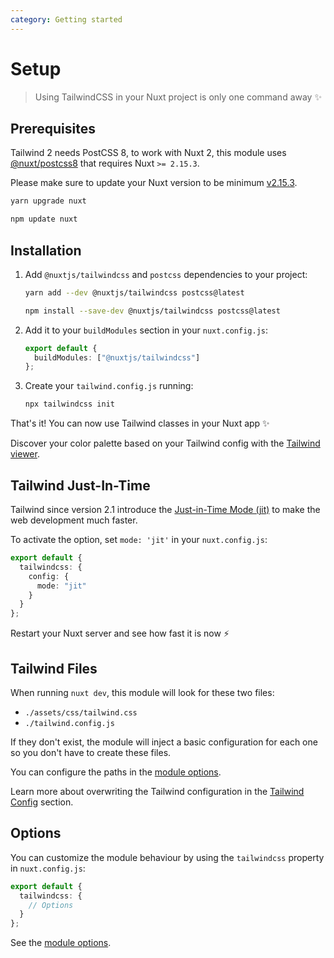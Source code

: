 ```yaml
---
category: Getting started
---
```


# Setup

> Using TailwindCSS in your Nuxt project is only one command away ✨

## Prerequisites

Tailwind 2 needs PostCSS 8, to work with Nuxt 2, this module uses [@nuxt/postcss8](https://github.com/nuxt/postcss8) that requires Nuxt `>= 2.15.3`.

<d-alert>

Please make sure to update your Nuxt version to be minimum [v2.15.3](https://github.com/nuxt/nuxt.js/releases/tag/v2.15.3).

</d-alert>

<d-code-group>
  <d-code-block label="Yarn" active>

```bash
yarn upgrade nuxt
```

  </d-code-block>
  <d-code-block label="NPM">

```bash
npm update nuxt
```

  </d-code-block>
</d-code-group>

## Installation

1. Add `@nuxtjs/tailwindcss` and `postcss` dependencies to your project:

   <d-code-group>
     <d-code-block label="Yarn" active>

   ```bash
   yarn add --dev @nuxtjs/tailwindcss postcss@latest
   ```

     </d-code-block>
     <d-code-block label="NPM">

   ```bash
   npm install --save-dev @nuxtjs/tailwindcss postcss@latest
   ```

     </d-code-block>
   </d-code-group>

2. Add it to your `buildModules` section in your `nuxt.config.js`:

   ```ts [nuxt.config.js]
   export default {
     buildModules: ["@nuxtjs/tailwindcss"]
   };
   ```

3. Create your `tailwind.config.js` running:

   ```bash
   npx tailwindcss init
   ```

<d-alert type="success">

That's it! You can now use Tailwind classes in your Nuxt app ✨

</d-alert>

<d-alert type="info">

Discover your color palette based on your Tailwind config with the [Tailwind viewer](/tailwind/viewer).

</d-alert>

## Tailwind Just-In-Time

Tailwind since version 2.1 introduce the [Just-in-Time Mode (jit)](https://tailwindcss.com/docs/just-in-time-mode) to make the web development much faster.

To activate the option, set `mode: 'jit'` in your `nuxt.config.js`:

```ts [nuxt.config.js]
export default {
  tailwindcss: {
    config: {
      mode: "jit"
    }
  }
};
```

Restart your Nuxt server and see how fast it is now ⚡️

## Tailwind Files

When running `nuxt dev`, this module will look for these two files:

- `./assets/css/tailwind.css`
- `./tailwind.config.js`

If they don't exist, the module will inject a basic configuration for each one so you don't have to create these files.

<d-alert type="info">

You can configure the paths in the [module options](/options).

</d-alert>

Learn more about overwriting the Tailwind configuration in the [Tailwind Config](/tailwind/config) section.

## Options

You can customize the module behaviour by using the `tailwindcss` property in `nuxt.config.js`:

```ts [nuxt.config.js]
export default {
  tailwindcss: {
    // Options
  }
};
```

See the [module options](/options).
